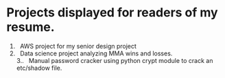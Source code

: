 # Projects displayed for readers of my resume.

1. &nbsp; AWS project for my senior design project </br>
2. &nbsp; Data science project analyzing MMA wins and losses.</br>
3.. &nbsp; Manual password cracker using python crypt module to crack an etc/shadow file.
